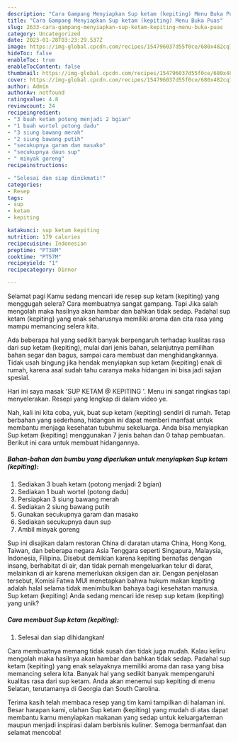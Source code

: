 ```yaml
---
description: "Cara Gampang Menyiapkan Sup ketam (kepiting) Menu Buka Puas"
title: "Cara Gampang Menyiapkan Sup ketam (kepiting) Menu Buka Puas"
slug: 2633-cara-gampang-menyiapkan-sup-ketam-kepiting-menu-buka-puas
category: Uncategorized
date: 2023-01-28T03:23:29.537Z
image: https://img-global.cpcdn.com/recipes/154796037d55f0ce/680x482cq70/sup-ketam-kepiting-foto-resep-utama.jpg
hideToc: false
enableToc: true
enableTocContent: false
thumbnail: https://img-global.cpcdn.com/recipes/154796037d55f0ce/680x482cq70/sup-ketam-kepiting-foto-resep-utama.jpg
cover: https://img-global.cpcdn.com/recipes/154796037d55f0ce/680x482cq70/sup-ketam-kepiting-foto-resep-utama.jpg
author: Admin
authorAv: notfound
ratingvalue: 4.8
reviewcount: 24
recipeingredient:
- "3 buah ketam potong menjadi 2 bgian"
- "1 buah wortel potong dadu"
- "3 siung bawang merah"
- "2 siung bawang putih"
- "secukupnya garam dan masako"
- "secukupnya daun sup"
- " minyak goreng"
recipeinstructions:

- "Selesai dan siap dinikmati!"
categories:
- Resep
tags:
- sup
- ketam
- kepiting

katakunci: sup ketam kepiting 
nutrition: 179 calories
recipecuisine: Indonesian
preptime: "PT38M"
cooktime: "PT57M"
recipeyield: "1"
recipecategory: Dinner

---
```



Selamat pagi Kamu sedang mencari ide resep sup ketam (kepiting) yang menggugah selera? Cara membuatnya sangat gampang. Tapi Jika salah mengolah maka hasilnya akan hambar dan bahkan tidak sedap. Padahal sup ketam (kepiting) yang enak seharusnya memiliki aroma dan cita rasa yang mampu memancing selera kita.


Ada beberapa hal yang sedikit banyak berpengaruh terhadap kualitas rasa dari sup ketam (kepiting), mulai dari jenis bahan, selanjutnya pemilihan bahan segar dan bagus, sampai cara membuat dan menghidangkannya. Tidak usah bingung jika hendak menyiapkan sup ketam (kepiting) enak di rumah, karena asal sudah tahu caranya maka hidangan ini bisa jadi sajian spesial.

Hari ini saya masak &#39;SUP KETAM @ KEPITING &#39;. Menu ini sangat ringkas tapi menyelerakan. Resepi yang lengkap di dalam video ye.


Nah, kali ini kita coba, yuk, buat sup ketam (kepiting) sendiri di rumah. Tetap berbahan yang sederhana, hidangan ini dapat memberi manfaat untuk membantu menjaga kesehatan tubuhmu sekeluarga. Anda bisa menyiapkan Sup ketam (kepiting) menggunakan 7 jenis bahan dan 0 tahap pembuatan. Berikut ini cara untuk membuat hidangannya.

<!--inarticleads1-->

##### Bahan-bahan dan bumbu yang diperlukan untuk menyiapkan Sup ketam (kepiting):

1. Sediakan 3 buah ketam (potong menjadi 2 bgian)
1. Sediakan 1 buah wortel (potong dadu)
1. Persiapkan 3 siung bawang merah
1. Sediakan 2 siung bawang putih
1. Gunakan secukupnya garam dan masako
1. Sediakan secukupnya daun sup
1. Ambil  minyak goreng


Sup ini disajikan dalam restoran China di daratan utama China, Hong Kong, Taiwan, dan beberapa negara Asia Tenggara seperti Singapura, Malaysia, Indonesia, Filipina. Disebut demikian karena kepiting bernafas dengan insang, berhabitat di air, dan tidak pernah mengeluarkan telur di darat, melainkan di air karena memerlukan oksigen dan air. Dengan penjelasan tersebut, Komisi Fatwa MUI menetapkan bahwa hukum makan kepiting adalah halal selama tidak menimbulkan bahaya bagi kesehatan manusia. Sup ketam (kepiting) Anda sedang mencari ide resep sup ketam (kepiting) yang unik? 

<!--inarticleads2-->

##### Cara membuat Sup ketam (kepiting):


1. Selesai dan siap dihidangkan!

Cara membuatnya memang tidak susah dan tidak juga mudah. Kalau keliru mengolah maka hasilnya akan hambar dan bahkan tidak sedap. Padahal sup ketam (kepiting) yang enak selayaknya memiliki aroma dan rasa yang bisa memancing selera kita. Banyak hal yang sedikit banyak mempengaruhi kualitas rasa dari sup ketam. Anda akan menemui sup kepiting di menu Selatan, terutamanya di Georgia dan South Carolina. 

Terima kasih telah membaca resep yang tim kami tampilkan di halaman ini. Besar harapan kami, olahan Sup ketam (kepiting) yang mudah di atas dapat membantu kamu menyiapkan makanan yang sedap untuk keluarga/teman maupun menjadi inspirasi dalam berbisnis kuliner. Semoga bermanfaat dan selamat mencoba!
